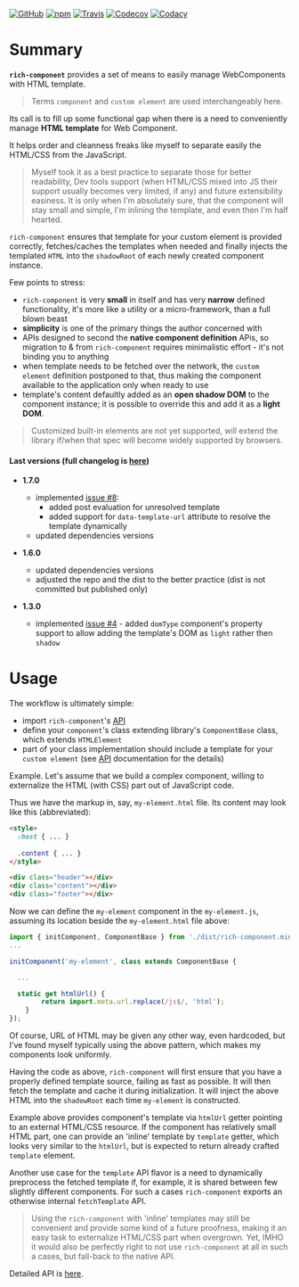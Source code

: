 [![GitHub](https://img.shields.io/github/license/gullerya/rich-component.svg)](https://github.com/gullerya/rich-component)
[![npm](https://img.shields.io/npm/v/rich-component.svg?label=npm%20rich-component)](https://www.npmjs.com/package/rich-component)
[![Travis](https://travis-ci.org/gullerya/rich-component.svg?branch=master)](https://travis-ci.org/gullerya/rich-component)
[![Codecov](https://img.shields.io/codecov/c/github/gullerya/rich-component/master.svg)](https://codecov.io/gh/gullerya/rich-component/branch/master)
[![Codacy](https://img.shields.io/codacy/grade/4edd26352163476cbcc79d714cd1990b.svg?logo=codacy)](https://www.codacy.com/app/gullerya/rich-component)

# Summary

__`rich-component`__ provides a set of means to easily manage WebComponents with HTML template.

> Terms `component` and `custom element` are used interchangeably here.

Its call is to fill up some functional gap when there is a need to conveniently manage __HTML template__ for Web Component.

It helps order and cleanness freaks like myself to separate easily the HTML/CSS from the JavaScript.

> Myself took it as a best practice to separate those for better readability, Dev tools support (when HTML/CSS mixed into JS their support usually becomes very limited, if any) and future extensibility easiness. It is only when I'm absolutely sure, that the component will stay small and simple, I'm inlining the template, and even then I'm half hearted.

`rich-component` ensures that template for your custom element is provided correctly, fetches/caches the templates when needed and finally injects the templated `HTML` into the `shadowRoot` of each newly created component instance.

Few points to stress:
* `rich-component` is very __small__ in itself and has very __narrow__ defined functionality, it's more like a utility or a micro-framework, than a full blown beast
* __simplicity__ is one of the primary things the author concerned with
* APIs designed to second the __native component definition__ APis, so migration to & from `rich-component` requires minimalistic effort - it's not binding you to anything
* when template needs to be fetched over the network, the `custom element` definition postponed to that, thus making the component available to the application only when ready to use
* template's content defaultly added as an __open shadow DOM__ to the component instance; it is possible to override this and add it as a __light DOM__.

> Customized built-in elements are not yet supported, will extend the library if/when that spec will become widely supported by browsers.

#### Last versions (full changelog is [here](./docs/changelog.md))

* __1.7.0__
  * implemented [issue #8](https://github.com/gullerya/rich-component/issues/8):
    * added post evaluation for unresolved template
	* added support for `data-template-url` attribute to resolve the template dynamically
  * updated dependencies versions

* __1.6.0__
  * updated dependencies versions
  * adjusted the repo and the dist to the better practice (dist is not committed but published only)

* __1.3.0__
  * implemented [issue #4](https://github.com/gullerya/rich-component/issues/4) - added `domType` component's property support to allow adding the template's DOM as `light` rather then `shadow`

# Usage

The workflow is ultimately simple:
* import `rich-component`'s [API](./docs/api.md)
* define your `component`'s class extending library's `ComponentBase` class, which extends `HTMLElement`
* part of your class implementation should include a template for your `custom element` (see [API](./docs/api.md) documentation for the details)

Example. Let's assume that we build a complex component, willing to externalize the HTML (with CSS) part out of JavaScript code.

Thus we have the markup in, say, `my-element.html` file. Its content may look like this (abbreviated):
```html
<style>
  :host { ... }
  
  .content { ... }
</style>

<div class="header"></div>
<div class="content"></div>
<div class="footer"></div>
```

Now we can define the `my-element` component in the `my-element.js`, assuming its location beside the `my-element.html` file above:
```javascript
import { initComponent, ComponentBase } from './dist/rich-component.min.js';
...

initComponent('my-element', class extends ComponentBase {

  ...

  static get htmlUrl() {
		return import.meta.url.replace(/js$/, 'html');
	}
});
```

Of course, URL of HTML may be given any other way, even hardcoded, but I've found myself typically using the above pattern, which makes my components look uniformly.

Having the code as above, `rich-component` will first ensure that you have a properly defined template source, failing as fast as possible. It will then fetch the template and cache it during initialization. It will inject the above HTML into the `shadowRoot` each time `my-element` is constructed.

Example above provides component's template via `htmlUrl` getter pointing to an external HTML/CSS resource.
If the component has relatively small HTML part, one can provide an 'inline' template by `template` getter, which looks very similar to the `htmlUrl`, but is expected to return already crafted `template` element.

Another use case for the `template` API flavor is a need to dynamically preprocess the fetched template if, for example, it is shared between few slightly different components.
For such a cases `rich-component` exports an otherwise internal `fetchTemplate` API.

> Using the `rich-component` with 'inline' templates may still be convenient and provide some kind of a future proofness, making it an easy task to externalize HTML/CSS part when overgrown. Yet, IMHO it would also be perfectly right to not use `rich-component` at all in such a cases, but fall-back to the native API.

Detailed API is [here](./docs/api.md).